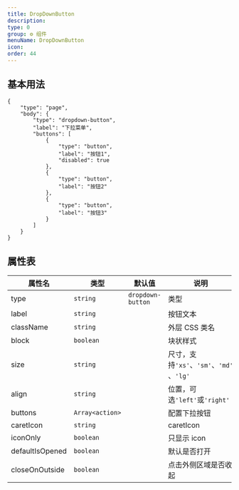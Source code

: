 ```yaml
---
title: DropDownButton
description:
type: 0
group: ⚙ 组件
menuName: DropDownButton
icon:
order: 44
---
```


## 基本用法

```schema
{
    "type": "page",
    "body": {
        "type": "dropdown-button",
        "label": "下拉菜单",
        "buttons": [
            {
                "type": "button",
                "label": "按钮1",
                "disabled": true
            },
            {
                "type": "button",
                "label": "按钮2"
            },
            {
                "type": "button",
                "label": "按钮3"
            }
        ]
    }
}
```

## 属性表

| 属性名          | 类型            | 默认值            | 说明                                      |
| --------------- | --------------- | ----------------- | ----------------------------------------- |
| type            | `string`        | `dropdown-button` | 类型                                      |
| label           | `string`        |                   | 按钮文本                                  |
| className       | `string`        |                   | 外层 CSS 类名                             |
| block           | `boolean`       |                   | 块状样式                                  |
| size            | `string`        |                   | 尺寸，支持`'xs'`、`'sm'`、`'md'` 、`'lg'` |
| align           | `string`        |                   | 位置，可选`'left'`或`'right'`             |
| buttons         | `Array<action>` |                   | 配置下拉按钮                              |
| caretIcon       | `string`        |                   | caretIcon                                 |
| iconOnly        | `boolean`       |                   | 只显示 icon                               |
| defaultIsOpened | `boolean`       |                   | 默认是否打开                              |
| closeOnOutside  | `boolean`       |                   | 点击外侧区域是否收起                      |
